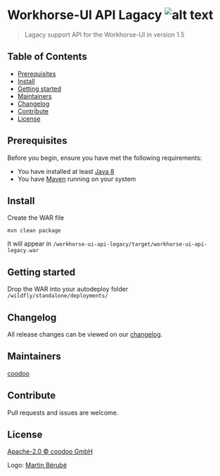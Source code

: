 [logo]: https://gitlab.coodoo.io/workhorse/workhorse-ui-api-legacy/-/raw/master/logo.png "Workhorse: Extendable Java Job Engine for background jobs and business critical tasks"

# Workhorse-UI API Lagacy ![alt text][logo]

> Lagacy support API for the Workhorse-UI in version 1.5

## Table of Contents
- [Prerequisites](#prerequisites)
- [Install](#install)
- [Getting started](#getting-started)
- [Maintainers](#maintainers)
- [Changelog](#changelog)
- [Contribute](#contribute)
- [License](#license)
  

## Prerequisites

Before you begin, ensure you have met the following requirements:
* You have installed at least [Java 8](http://www.oracle.com/technetwork/java/javase/downloads/jdk8-downloads-2133151.html)
* You have [Maven](https://maven.apache.org/download.cgi) running on your system
  

## Install

Create the WAR file

```
mvn clean package
```

It will appear in `/workhorse-ui-api-legacy/target/workhorse-ui-api-legacy.war`


## Getting started

Drop the WAR into your autodeploy folder `/wildfly/standalone/deployments/`


## Changelog

All release changes can be viewed on our [changelog](./CHANGELOG.md).


## Maintainers

[coodoo](https://github.com/orgs/coodoo-io/people)


## Contribute

Pull requests and issues are welcome.


## License

[Apache-2.0 © coodoo GmbH](./LICENSE)

Logo: [Martin Bérubé](http://www.how-to-draw-funny-cartoons.com)
  